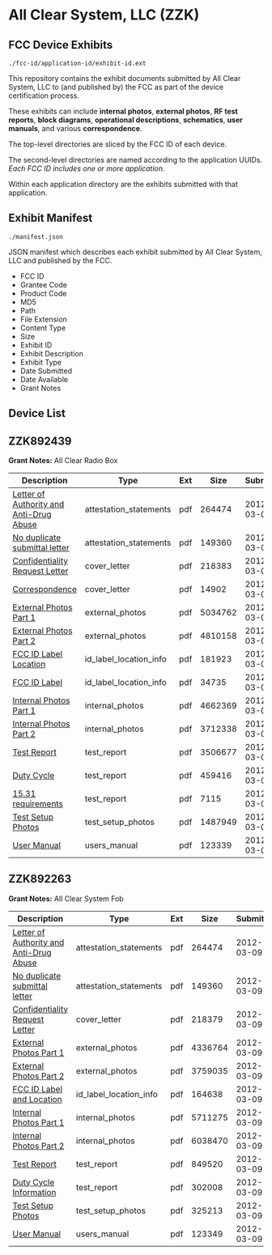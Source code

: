 # All Clear System, LLC (ZZK)
## FCC Device Exhibits

```
./fcc-id/application-id/exhibit-id.ext
```

This repository contains the exhibit documents submitted by All Clear System, LLC to (and published by) the FCC as part of the device certification process.

These exhibits can include **internal photos**, **external photos**, **RF test reports**, **block diagrams**, **operational descriptions**, **schematics**, **user manuals**, and various **correspondence**.

The top-level directories are sliced by the FCC ID of each device.

The second-level directories are named according to the application UUIDs. *Each FCC ID includes one or more application.*

Within each application directory are the exhibits submitted with that application. 

## Exhibit Manifest

```
./manifest.json
```

JSON manifest which describes each exhibit submitted by All Clear System, LLC and published by the FCC.

- FCC ID
- Grantee Code
- Product Code
- MD5
- Path
- File Extension
- Content Type
- Size
- Exhibit ID
- Exhibit Description
- Exhibit Type
- Date Submitted
- Date Available
- Grant Notes

## Device List
## ZZK892439
**Grant Notes:** All Clear Radio Box

| Description | Type | Ext | Size | Submitted | Available |
| ----------- | ---- | --- | ---- | --------- | --------- |
| [Letter of Authority and Anti-Drug Abuse](ZZK892439/54945c8b966366c499a08ea35c2cefd7/1652754.pdf) | attestation_statements | pdf | 264474 | 2012-03-09 | 2012-03-09 |
| [No duplicate submittal letter](ZZK892439/54945c8b966366c499a08ea35c2cefd7/1652755.pdf) | attestation_statements | pdf | 149360 | 2012-03-09 | 2012-03-09 |
| [Confidentiality Request Letter](ZZK892439/54945c8b966366c499a08ea35c2cefd7/1652757.pdf) | cover_letter | pdf | 218383 | 2012-03-09 | 2012-03-09 |
| [Correspondence](ZZK892439/54945c8b966366c499a08ea35c2cefd7/1652768.pdf) | cover_letter | pdf | 14902 | 2012-03-09 | 2012-03-09 |
| [External Photos Part 1](ZZK892439/54945c8b966366c499a08ea35c2cefd7/1652758.pdf) | external_photos | pdf | 5034762 | 2012-03-09 | 2012-03-09 |
| [External Photos Part 2](ZZK892439/54945c8b966366c499a08ea35c2cefd7/1652759.pdf) | external_photos | pdf | 4810158 | 2012-03-09 | 2012-03-09 |
| [FCC ID Label Location](ZZK892439/54945c8b966366c499a08ea35c2cefd7/1652760.pdf) | id_label_location_info | pdf | 181923 | 2012-03-09 | 2012-03-09 |
| [FCC ID Label](ZZK892439/54945c8b966366c499a08ea35c2cefd7/1652770.pdf) | id_label_location_info | pdf | 34735 | 2012-03-09 | 2012-03-09 |
| [Internal Photos Part 1](ZZK892439/54945c8b966366c499a08ea35c2cefd7/1652761.pdf) | internal_photos | pdf | 4662369 | 2012-03-09 | 2012-03-09 |
| [Internal Photos Part 2](ZZK892439/54945c8b966366c499a08ea35c2cefd7/1652762.pdf) | internal_photos | pdf | 3712338 | 2012-03-09 | 2012-03-09 |
| [Test Report](ZZK892439/54945c8b966366c499a08ea35c2cefd7/1652765.pdf) | test_report | pdf | 3506677 | 2012-03-09 | 2012-03-09 |
| [Duty Cycle](ZZK892439/54945c8b966366c499a08ea35c2cefd7/1652769.pdf) | test_report | pdf | 459416 | 2012-03-09 | 2012-03-09 |
| [15.31 requirements](ZZK892439/54945c8b966366c499a08ea35c2cefd7/1652771.pdf) | test_report | pdf | 7115 | 2012-03-09 | 2012-03-09 |
| [Test Setup Photos](ZZK892439/54945c8b966366c499a08ea35c2cefd7/1652766.pdf) | test_setup_photos | pdf | 1487949 | 2012-03-09 | 2012-03-09 |
| [User Manual](ZZK892439/54945c8b966366c499a08ea35c2cefd7/1652767.pdf) | users_manual | pdf | 123339 | 2012-03-09 | 2012-03-09 |
## ZZK892263
**Grant Notes:** All Clear System Fob

| Description | Type | Ext | Size | Submitted | Available |
| ----------- | ---- | --- | ---- | --------- | --------- |
| [Letter of Authority and Anti-Drug Abuse](ZZK892263/4a6f332e213fd40ef7368943d1dbc583/1652701.pdf) | attestation_statements | pdf | 264474 | 2012-03-09 | 2012-03-09 |
| [No duplicate submittal letter](ZZK892263/4a6f332e213fd40ef7368943d1dbc583/1652702.pdf) | attestation_statements | pdf | 149360 | 2012-03-09 | 2012-03-09 |
| [Confidentiality Request Letter](ZZK892263/4a6f332e213fd40ef7368943d1dbc583/1652704.pdf) | cover_letter | pdf | 218379 | 2012-03-09 | 2012-03-09 |
| [External Photos Part 1](ZZK892263/4a6f332e213fd40ef7368943d1dbc583/1652705.pdf) | external_photos | pdf | 4336764 | 2012-03-09 | 2012-03-09 |
| [External Photos Part 2](ZZK892263/4a6f332e213fd40ef7368943d1dbc583/1652706.pdf) | external_photos | pdf | 3759035 | 2012-03-09 | 2012-03-09 |
| [FCC ID Label and Location](ZZK892263/4a6f332e213fd40ef7368943d1dbc583/1652707.pdf) | id_label_location_info | pdf | 164638 | 2012-03-09 | 2012-03-09 |
| [Internal Photos Part 1](ZZK892263/4a6f332e213fd40ef7368943d1dbc583/1652708.pdf) | internal_photos | pdf | 5711275 | 2012-03-09 | 2012-03-09 |
| [Internal Photos Part 2](ZZK892263/4a6f332e213fd40ef7368943d1dbc583/1652709.pdf) | internal_photos | pdf | 6038470 | 2012-03-09 | 2012-03-09 |
| [Test Report](ZZK892263/4a6f332e213fd40ef7368943d1dbc583/1652712.pdf) | test_report | pdf | 849520 | 2012-03-09 | 2012-03-09 |
| [Duty Cycle Information](ZZK892263/4a6f332e213fd40ef7368943d1dbc583/1652717.pdf) | test_report | pdf | 302008 | 2012-03-09 | 2012-03-09 |
| [Test Setup Photos](ZZK892263/4a6f332e213fd40ef7368943d1dbc583/1652713.pdf) | test_setup_photos | pdf | 325213 | 2012-03-09 | 2012-03-09 |
| [User Manual](ZZK892263/4a6f332e213fd40ef7368943d1dbc583/1652718.pdf) | users_manual | pdf | 123349 | 2012-03-09 | 2012-03-09 |
